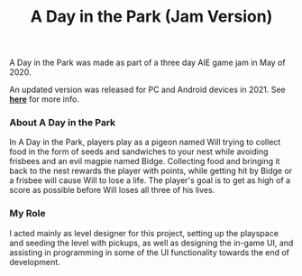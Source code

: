 ﻿---
layout: project
title: A Day in the Park (Jam Version)
year: 2020
genre: Action
roles: Design, Programming
featureimage: /assets/images/projects/adayinthepark.jpg
animatedimage: /assets/images/projects/adayinthepark.apng
mainvideo: https://www.youtube.com/embed/6PMtc9MbKP0
galleryimages:
  - /assets/images/projects/aditp1.jpg
  - /assets/images/projects/aditp2.jpg
  - /assets/images/projects/aditp3.jpg
  - /assets/images/projects/aditp4.jpg
downloadlinks:
  - https://ghostentity12.itch.io/a-day-in-the-park
team:
  - Nicholas Burke
  - Grant Roberts
  - Christopher-Robin Ebbinghaus
  - Aaron Regterschot
  - Callista Gale
  - Kyle Edmonds
  - Jessica Sproule
  - Tallulah Bove
---

A Day in the Park was made as part of a three day AIE game jam in May of 2020.

An updated version was released for PC and Android devices in 2021. See **[here](/projects/a-day-in-the-park-mobile)** for more info.

### About A Day in the Park
In A Day in the Park, players play as a pigeon named Will trying to collect food in the form of seeds and sandwiches to your nest while avoiding frisbees and an evil magpie named Bidge. Collecting food and bringing it back to the nest rewards the player  with points, while getting hit by Bidge or a frisbee will cause Will to lose a life. The player's goal is to get as high of a score as possible before Will loses all three of his lives.

### My Role
I acted mainly as level designer for this project, setting up the playspace and seeding the level with pickups, as well as designing the in-game UI, and assisting in programming in some of the UI functionality towards the end of development.